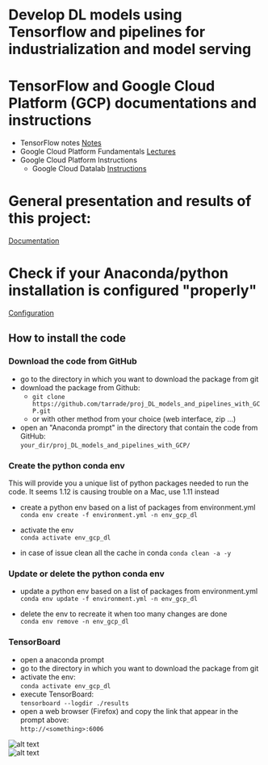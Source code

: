 # Develop DL models using Tensorflow and pipelines for industrialization and model serving

# TensorFlow and Google Cloud Platform (GCP) documentations and instructions
- TensorFlow notes
  [Notes](https://github.axa.com/henry-webel/gcp_course_notes/)
- Google Cloud Platform Fundamentals
  [Lectures](https://github.axa.com/henry-webel/gcp_course_notes/gcp_fundamentals_lectures.md)
- Google Cloud Platform Instructions
  - Google Cloud Datalab
    [Instructions](https://github.axa.com/henry-webel/gcp_course_notes/gcp_datalab.md)
  
# General presentation and results of this project:
[Documentation](doc/DOC.md)

# Check if your Anaconda/python installation is configured "properly"
[Configuration](doc/SETUP.md)

## How to install the code

### Download the code from GitHub
- go to the directory in which you want to download the package from git  
- download the package from Github:   
  - ```git clone https://github.com/tarrade/proj_DL_models_and_pipelines_with_GCP.git```
  - or with other method from your choice (web interface, zip ...)   
- open an "Anaconda prompt" in the directory that contain the code from GitHub:   
  ```your_dir/proj_DL_models_and_pipelines_with_GCP/```

### Create the python conda env  
This will provide you a unique list of python packages needed to run the code.
It seems 1.12 is causing trouble on  a Mac, use 1.11 instead

- create a python env based on a list of packages from environment.yml    
  ```conda env create -f environment.yml -n env_gcp_dl```
  
 - activate the env  
  ```conda activate env_gcp_dl```
  
 - in case of issue clean all the cache in conda
   ```conda clean -a -y```

### Update or delete the python conda env 
- update a python env based on a list of packages from environment.yml  
  ```conda env update -f environment.yml -n env_gcp_dl```

- delete the env to recreate it when too many changes are done  
  ```conda env remove -n env_gcp_dl```

### TensorBoard
- open a anaconda prompt
- go to the directory in which you want to download the package from git  
- activate the env:   
  ```conda activate env_gcp_dl```
- execute TensorBoard:   
  ```tensorboard --logdir ./results```
- open a web browser (Firefox) and copy the link that appear in the prompt above:    
  ```http://<something>:6006```
 
  
 ![alt text](./doc/img/plot1.PNG)  
 ![alt text](./doc/img/plot2.PNG)